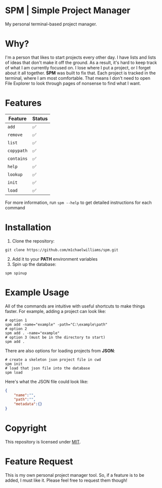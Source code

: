 # SPM | Simple Project Manager

My personal terminal-based project manager.

# Why?

I'm a person that likes to start projects every other day. I have lists and lists of ideas that don't make it off the ground. As a result, it's hard to keep track of what I am currently focused on. I lose where I put a project, or I forget about it all together. __SPM__ was built to fix that. Each project is tracked in the terminal, where I am most comfortable. That means I don't need to open File Explorer to look through pages of nonsense to find what I want.

# Features

|Feature|Status|
|-------|------|
|`add`|✅|
|`remove`|✅|
|`list`|✅|
|`copypath`|✅|
|`contains`|✅|
|`help`|✅|
|`lookup`|✅|
|`init`|✅|
|`load`|✅|

For more information, run `spm --help` to get detailed instructions for each command

# Installation

1. Clone the repository:
```shell
git clone https://github.com/m1chaelwilliams/spm.git
```
2. Add it to your __PATH__ environment variables
3. Spin up the database:
```shell
spm spinup
```

# Example Usage

All of the commands are intuitive with useful shortcuts to make things faster. For example, adding a project can look like:

```shell
# option 1
spm add -name="example" -path="C:\example\path"
# option 2
spm add . -name="example"
# option 3 (must be in the directory to start)
spm add .
```

There are also options for loading projects from __JSON__:

```shell
# create a skeleton json project file in cwd
spm init
# load that json file into the database
spm load
```

Here's what the JSON file could look like:

```json
{
	"name":"",
	"path":"",
	"metadata":{}
}
```

# Copyright

This repository is licensed under [MIT](./LICENSE).

# Feature Request

This is my own personal project manager tool. So, if a feature is to be added, I must like it. Please feel free to request them though!